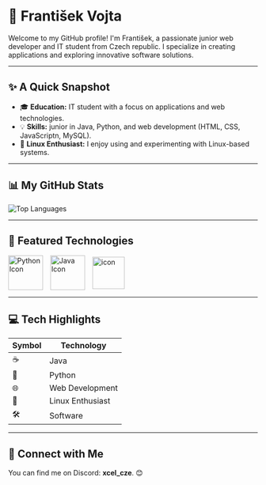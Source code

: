 # 👋 František Vojta

Welcome to my GitHub profile! I'm František, a passionate junior web developer and IT student from Czech republic. I specialize in creating applications and exploring innovative software solutions.

---

## ✨ A Quick Snapshot

- 🎓 **Education:** IT student with a focus on applications and web technologies.
- 💡 **Skills:** junior in Java, Python, and web development (HTML, CSS, JavaScriptn, MySQL).
- 🐧 **Linux Enthusiast:** I enjoy using and experimenting with Linux-based systems.

---

## 📊 My GitHub Stats

<img src="https://github-readme-stats.vercel.app/api/top-langs/?username=frantisek-vojta&langs_count=4&layout=compact&theme=dark&exclude_repo=starbucks-vojta,animacce-JS" alt="Top Languages" />

---

## 🚀 Featured Technologies

<div style="display: flex; align-items: center; gap: 15px;">
  <img src="https://techstack-generator.vercel.app/python-icon.svg" alt="Python Icon" width="70" height="70">
  <img src="https://techstack-generator.vercel.app/java-icon.svg" alt="Java Icon" width="70" height="70">
  <img src="https://techstack-generator.vercel.app/github-icon.svg" alt="icon" width="65" height="65"/>
</div>

---

## 💻 Tech Highlights

| Symbol | Technology       |
|--------|------------------|
| ☕     | Java             |
| 🐍     | Python           |
| 🌐     | Web Development  |
| 🐧     | Linux Enthusiast |
| 🛠️     | Software         |

---

## 🤝 Connect with Me

You can find me on Discord: **xcel_cze**. 😊
